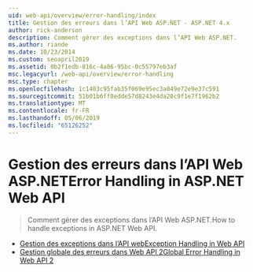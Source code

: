 ```yaml
---
uid: web-api/overview/error-handling/index
title: Gestion des erreurs dans l’API Web ASP.NET - ASP.NET 4.x
author: rick-anderson
description: Comment gérer des exceptions dans l’API Web ASP.NET.
ms.author: riande
ms.date: 10/23/2014
ms.custom: seoapril2019
ms.assetid: 0b2f1edb-816c-4a86-95bc-0c55797eb3af
msc.legacyurl: /web-api/overview/error-handling
msc.type: chapter
ms.openlocfilehash: 1c1403c95fab35f069e95ec3a049e72e9e37c591
ms.sourcegitcommit: 51b01b6ff8edde57d8243e4da28c9f1e7f1962b2
ms.translationtype: MT
ms.contentlocale: fr-FR
ms.lasthandoff: 05/06/2019
ms.locfileid: "65126252"
---
```

# <a name="error-handling-in-aspnet-web-api"></a><span data-ttu-id="86056-103">Gestion des erreurs dans l’API Web ASP.NET</span><span class="sxs-lookup"><span data-stu-id="86056-103">Error Handling in ASP.NET Web API</span></span>

> <span data-ttu-id="86056-104">Comment gérer des exceptions dans l’API Web ASP.NET.</span><span class="sxs-lookup"><span data-stu-id="86056-104">How to handle exceptions in ASP.NET Web API.</span></span>

- [<span data-ttu-id="86056-105">Gestion des exceptions dans l’API web</span><span class="sxs-lookup"><span data-stu-id="86056-105">Exception Handling in Web API</span></span>](exception-handling.md)
- [<span data-ttu-id="86056-106">Gestion globale des erreurs dans Web API 2</span><span class="sxs-lookup"><span data-stu-id="86056-106">Global Error Handling in Web API 2</span></span>](web-api-global-error-handling.md)
